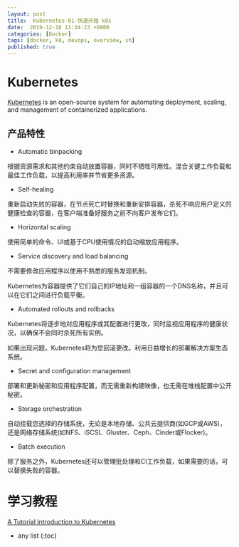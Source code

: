 ```yaml
---
layout: post
title:  Kubernetes-01-快速开始 k8s
date:  2019-12-18 11:34:23 +0800
categories: [Docker]
tags: [docker, k8, devops, overview, sh]
published: true
---
```


# Kubernetes

[Kubernetes](https://kubernetes.io/) is an open-source system for automating deployment, 
scaling, and management of containerized applications.

## 产品特性

- Automatic binpacking

根据资源需求和其他约束自动放置容器，同时不牺牲可用性。混合关键工作负载和最佳工作负载，以提高利用率并节省更多资源。

- Self-healing

重新启动失败的容器，在节点死亡时替换和重新安排容器，杀死不响应用户定义的健康检查的容器，在客户端准备好服务之前不向客户发布它们。

- Horizontal scaling

使用简单的命令、UI或基于CPU使用情况的自动缩放应用程序。

- Service discovery and load balancing

不需要修改应用程序以使用不熟悉的服务发现机制。

Kubernetes为容器提供了它们自己的IP地址和一组容器的一个DNS名称，并且可以在它们之间进行负载平衡。

- Automated rollouts and rollbacks

Kubernetes将逐步地对应用程序或其配置进行更改，同时监视应用程序的健康状况，以确保不会同时杀死所有实例。

如果出现问题，Kubernetes将为您回滚更改。利用日益增长的部署解决方案生态系统。

- Secret and configuration management

部署和更新秘密和应用程序配置，而无需重新构建映像，也无需在堆栈配置中公开秘密。

- Storage orchestration

自动挂载您选择的存储系统，无论是本地存储、公共云提供商(如GCP或AWS)，还是网络存储系统(如NFS、iSCSI、Gluster、Ceph、Cinder或Flocker)。

- Batch execution

除了服务之外，Kubernetes还可以管理批处理和CI工作负载，如果需要的话，可以替换失败的容器。

# 学习教程

[A Tutorial Introduction to Kubernetes](http://okigiveup.net/a-tutorial-introduction-to-kubernetes/)

* any list
{:toc}
